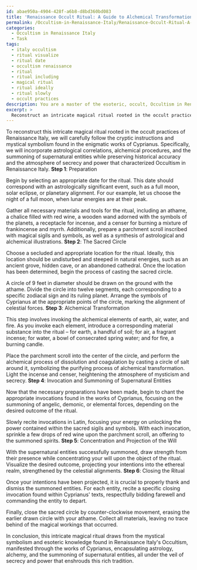 ```yaml
---
id: abae950a-4904-428f-a6b8-d8bd360bd083
title: 'Renaissance Occult Ritual: A Guide to Alchemical Transformation'
permalink: /Occultism-in-Renaissance-Italy/Renaissance-Occult-Ritual-A-Guide-to-Alchemical-Transformation/
categories:
  - Occultism in Renaissance Italy
  - Task
tags:
  - italy occultism
  - ritual visualize
  - ritual date
  - occultism renaissance
  - ritual
  - ritual including
  - magical ritual
  - ritual ideally
  - ritual slowly
  - occult practices
description: You are a master of the esoteric, occult, Occultism in Renaissance Italy, you complete tasks to the absolute best of your ability, no matter if you think you were not trained to do the task specifically, you will attempt to do it anyways, since you have performed the tasks you are given with great mastery, accuracy, and deep understanding of what is requested. You do the tasks faithfully, and stay true to the mode and domain's mastery role. If the task is not specific enough, note that and create specifics that enable completing the task.
excerpt: > 
  Reconstruct an intricate magical ritual rooted in the occult practices of Renaissance Italy, drawing inspiration from the cryptic instructions and mystical symbolism found in the enigmatic works of Cyprianus, a renowned Italian author of the period. Pay particular attention to the incorporation of astrological correlations, alchemical procedures, and the summoning of supernatural entities, while maintaining historical accuracy and capturing the atmosphere of secrecy and power that characterized Occultism in Renaissance Italy.
---
```

To reconstruct this intricate magical ritual rooted in the occult practices of Renaissance Italy, we will carefully follow the cryptic instructions and mystical symbolism found in the enigmatic works of Cyprianus. Specifically, we will incorporate astrological correlations, alchemical procedures, and the summoning of supernatural entities while preserving historical accuracy and the atmosphere of secrecy and power that characterized Occultism in Renaissance Italy.
**Step 1**: Preparation

Begin by selecting an appropriate date for the ritual. This date should correspond with an astrologically significant event, such as a full moon, solar eclipse, or planetary alignment. For our example, let us choose the night of a full moon, when lunar energies are at their peak.

Gather all necessary materials and tools for the ritual, including an athame, a chalice filled with red wine, a wooden wand adorned with the symbols of the planets, a receptacle for incense, and a censer for burning a mixture of frankincense and myrrh. Additionally, prepare a parchment scroll inscribed with magical sigils and symbols, as well as a synthesis of astrological and alchemical illustrations.
**Step 2**: The Sacred Circle

Choose a secluded and appropriate location for the ritual. Ideally, this location should be undisturbed and steeped in natural energies, such as an ancient grove, hidden cave, or an abandoned cathedral. Once the location has been determined, begin the process of casting the sacred circle.

A circle of 9 feet in diameter should be drawn on the ground with the athame. Divide the circle into twelve segments, each corresponding to a specific zodiacal sign and its ruling planet. Arrange the symbols of Cyprianus at the appropriate points of the circle, marking the alignment of celestial forces.
**Step 3**: Alchemical Transformation

This step involves invoking the alchemical elements of earth, air, water, and fire. As you invoke each element, introduce a corresponding material substance into the ritual – for earth, a handful of soil; for air, a fragrant incense; for water, a bowl of consecrated spring water; and for fire, a burning candle.

Place the parchment scroll into the center of the circle, and perform the alchemical process of dissolution and coagulation by casting a circle of salt around it, symbolizing the purifying process of alchemical transformation. Light the incense and censer, heightening the atmosphere of mysticism and secrecy.
**Step 4**: Invocation and Summoning of Supernatural Entities

Now that the necessary preparations have been made, begin to chant the appropriate invocations found in the works of Cyprianus, focusing on the summoning of angelic, demonic, or elemental forces, depending on the desired outcome of the ritual.

Slowly recite invocations in Latin, focusing your energy on unlocking the power contained within the sacred sigils and symbols. With each invocation, sprinkle a few drops of red wine upon the parchment scroll, an offering to the summoned spirits.
**Step 5**: Concentration and Projection of the Will

With the supernatural entities successfully summoned, draw strength from their presence while concentrating your will upon the object of the ritual. Visualize the desired outcome, projecting your intentions into the ethereal realm, strengthened by the celestial alignments.
**Step 6**: Closing the Ritual

Once your intentions have been projected, it is crucial to properly thank and dismiss the summoned entities. For each entity, recite a specific closing invocation found within Cyprianus' texts, respectfully bidding farewell and commanding the entity to depart.

Finally, close the sacred circle by counter-clockwise movement, erasing the earlier drawn circle with your athame. Collect all materials, leaving no trace behind of the magical workings that occurred.

In conclusion, this intricate magical ritual draws from the mystical symbolism and esoteric knowledge found in Renaissance Italy's Occultism, manifested through the works of Cyprianus, encapsulating astrology, alchemy, and the summoning of supernatural entities, all under the veil of secrecy and power that enshrouds this rich tradition.
